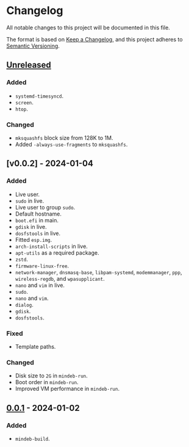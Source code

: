 # Changelog

All notable changes to this project will be documented in this file.

The format is based on [Keep a Changelog](https://keepachangelog.com/en/1.0.0/),
and this project adheres to [Semantic Versioning](https://semver.org/spec/v2.0.0.html).

## [Unreleased]

### Added

- `systemd-timesyncd`.
- `screen`.
- `htop`.

### Changed

- `mksquashfs` block size from 128K to 1M.
- Added `-always-use-fragments` to `mksquashfs`.

## [v0.0.2] - 2024-01-04

### Added

- Live user.
- `sudo` in live.
- Live user to group `sudo`.
- Default hostname.
- `boot.efi` in main.
- `gdisk` in live.
- `dosfstools` in live.
- Fitted `esp.img`.
- `arch-install-scripts` in live.
- `apt-utils` as a required package.
- `zstd`.
- `firmware-linux-free`.
- `network-manager`, `dnsmasq-base`, `libpam-systemd`, `modemmanager`, `ppp`,
  `wireless-regdb`, and `wpasupplicant`.
- `nano` and `vim` in live.
- `sudo`.
- `nano` and `vim`.
- `dialog`.
- `gdisk`.
- `dosfstools`.

### Fixed

- Template paths.

### Changed

- Disk size to `2G` in `mindeb-run`.
- Boot order in `mindeb-run`.
- Improved VM performance in `mindeb-run`.

## [0.0.1] - 2024-01-02

### Added

- `mindeb-build`.

[unreleased]: https://github.com/sakkke/mindeb/compare/v0.0.2...HEAD
[0.0.2]: https://github.com/sakkke/mindeb/compare/v0.0.1...v0.0.2
[0.0.1]: https://github.com/sakkke/mindeb/releases/tag/v0.0.1
